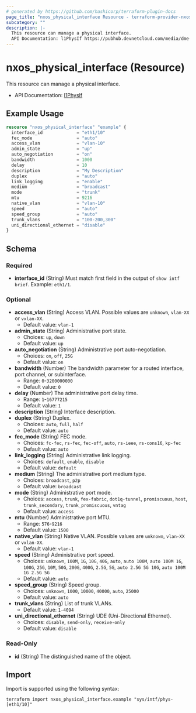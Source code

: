 ```yaml
---
# generated by https://github.com/hashicorp/terraform-plugin-docs
page_title: "nxos_physical_interface Resource - terraform-provider-nxos"
subcategory: ""
description: |-
  This resource can manage a physical interface.
  API Documentation: l1PhysIf https://pubhub.devnetcloud.com/media/dme-docs-10-2-2/docs/System/l1:PhysIf/
---
```


# nxos_physical_interface (Resource)

This resource can manage a physical interface.

- API Documentation: [l1PhysIf](https://pubhub.devnetcloud.com/media/dme-docs-10-2-2/docs/System/l1:PhysIf/)

## Example Usage

```terraform
resource "nxos_physical_interface" "example" {
  interface_id             = "eth1/10"
  fec_mode                 = "auto"
  access_vlan              = "vlan-10"
  admin_state              = "up"
  auto_negotiation         = "on"
  bandwidth                = 1000
  delay                    = 10
  description              = "My Description"
  duplex                   = "auto"
  link_logging             = "enable"
  medium                   = "broadcast"
  mode                     = "trunk"
  mtu                      = 9216
  native_vlan              = "vlan-10"
  speed                    = "auto"
  speed_group              = "auto"
  trunk_vlans              = "100-200,300"
  uni_directional_ethernet = "disable"
}
```

<!-- schema generated by tfplugindocs -->
## Schema

### Required

- **interface_id** (String) Must match first field in the output of `show intf brief`. Example: `eth1/1`.

### Optional

- **access_vlan** (String) Access VLAN. Possible values are `unknown`, `vlan-XX` or `vxlan-XX`.
  - Default value: `vlan-1`
- **admin_state** (String) Administrative port state.
  - Choices: `up`, `down`
  - Default value: `up`
- **auto_negotiation** (String) Administrative port auto-negotiation.
  - Choices: `on`, `off`, `25G`
  - Default value: `on`
- **bandwidth** (Number) The bandwidth parameter for a routed interface, port channel, or subinterface.
  - Range: `0`-`3200000000`
  - Default value: `0`
- **delay** (Number) The administrative port delay time.
  - Range: `1`-`16777215`
  - Default value: `1`
- **description** (String) Interface description.
- **duplex** (String) Duplex.
  - Choices: `auto`, `full`, `half`
  - Default value: `auto`
- **fec_mode** (String) FEC mode.
  - Choices: `fc-fec`, `rs-fec`, `fec-off`, `auto`, `rs-ieee`, `rs-cons16`, `kp-fec`
  - Default value: `auto`
- **link_logging** (String) Administrative link logging.
  - Choices: `default`, `enable`, `disable`
  - Default value: `default`
- **medium** (String) The administrative port medium type.
  - Choices: `broadcast`, `p2p`
  - Default value: `broadcast`
- **mode** (String) Administrative port mode.
  - Choices: `access`, `trunk`, `fex-fabric`, `dot1q-tunnel`, `promiscuous`, `host`, `trunk_secondary`, `trunk_promiscuous`, `vntag`
  - Default value: `access`
- **mtu** (Number) Administrative port MTU.
  - Range: `576`-`9216`
  - Default value: `1500`
- **native_vlan** (String) Native VLAN. Possible values are `unknown`, `vlan-XX` or `vxlan-XX`.
  - Default value: `vlan-1`
- **speed** (String) Administrative port speed.
  - Choices: `unknown`, `100M`, `1G`, `10G`, `40G`, `auto`, `auto 100M`, `auto 100M 1G`, `100G`, `25G`, `10M`, `50G`, `200G`, `400G`, `2.5G`, `5G`, `auto 2.5G 5G 10G`, `auto 100M 1G 2.5G 5G`
  - Default value: `auto`
- **speed_group** (String) Speed group.
  - Choices: `unknown`, `1000`, `10000`, `40000`, `auto`, `25000`
  - Default value: `auto`
- **trunk_vlans** (String) List of trunk VLANs.
  - Default value: `1-4094`
- **uni_directional_ethernet** (String) UDE (Uni-Directional Ethernet).
  - Choices: `disable`, `send-only`, `receive-only`
  - Default value: `disable`

### Read-Only

- **id** (String) The distinguished name of the object.

## Import

Import is supported using the following syntax:

```shell
terraform import nxos_physical_interface.example "sys/intf/phys-[eth1/10]"
```
